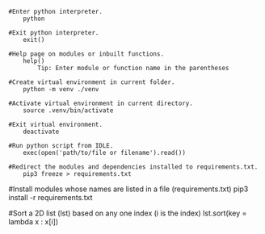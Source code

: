 
	
	#Enter python interpreter.
		python

	#Exit python interpreter.
		exit()

	#Help page on modules or inbuilt functions.
		help()
			Tip: Enter module or function name in the parentheses

	#Create virtual environment in current folder.
		python -m venv ./venv

	#Activate virtual environment in current directory.
		source .venv/bin/activate

	#Exit virtual environment.
		deactivate
	
	#Run python script from IDLE.
		exec(open('path/to/file or filename').read())
	
	#Redirect the modules and dependencies installed to requirements.txt.
		pip3 freeze > requirements.txt
    
  #Install modules whose names are listed in a file (requirements.txt)
		pip3 install -r requirements.txt
        
  #Sort a 2D list (lst) based on any one index (i is the index)
		lst.sort(key = lambda x : x[i])

